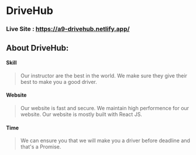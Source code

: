 # DriveHub
### Live Site : https://a9-drivehub.netlify.app/

## About DriveHub:

#### Skill
> Our instructor are the best in the world. We make sure they give their best to make you a good driver.

#### Website

> Our website is fast and secure. We maintain high performence for our website. Our website is mostly built with React JS.
 
#### Time

>We can ensure you that we will make you a driver before deadline and that's a Promise.
